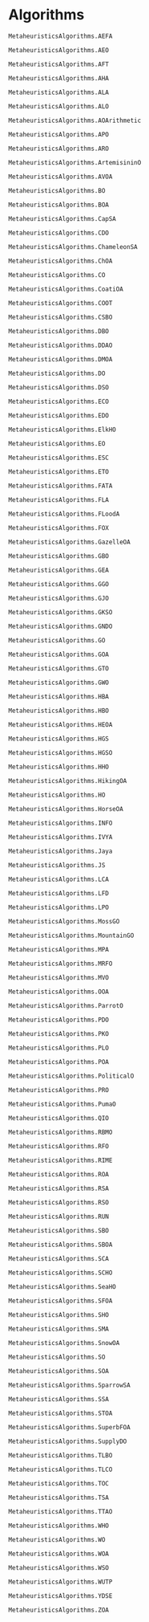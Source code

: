 # Algorithms

```@docs 
MetaheuristicsAlgorithms.AEFA
```

```@docs 
MetaheuristicsAlgorithms.AEO
```

```@docs 
MetaheuristicsAlgorithms.AFT
```

```@docs 
MetaheuristicsAlgorithms.AHA
```

```@docs 
MetaheuristicsAlgorithms.ALA
```

```@docs 
MetaheuristicsAlgorithms.ALO
```

```@docs 
MetaheuristicsAlgorithms.AOArithmetic
```

```@docs 
MetaheuristicsAlgorithms.APO
```

```@docs
MetaheuristicsAlgorithms.ARO
```

```@docs
MetaheuristicsAlgorithms.ArtemisininO
```

```@docs
MetaheuristicsAlgorithms.AVOA
```

```@docs
MetaheuristicsAlgorithms.BO
```

```@docs
MetaheuristicsAlgorithms.BOA
```

```@docs
MetaheuristicsAlgorithms.CapSA
```

```@docs
MetaheuristicsAlgorithms.CDO
```

```@docs
MetaheuristicsAlgorithms.ChameleonSA
```

```@docs
MetaheuristicsAlgorithms.ChOA
```

```@docs
MetaheuristicsAlgorithms.CO
```

```@docs
MetaheuristicsAlgorithms.CoatiOA
```

```@docs
MetaheuristicsAlgorithms.COOT
```

```@docs
MetaheuristicsAlgorithms.CSBO
```

```@docs
MetaheuristicsAlgorithms.DBO
```

```@docs
MetaheuristicsAlgorithms.DDAO
```

```@docs
MetaheuristicsAlgorithms.DMOA
```

```@docs
MetaheuristicsAlgorithms.DO
```

```@docs
MetaheuristicsAlgorithms.DSO
```

```@docs
MetaheuristicsAlgorithms.ECO
```

```@docs
MetaheuristicsAlgorithms.EDO
```

```@docs
MetaheuristicsAlgorithms.ElkHO
```

```@docs
MetaheuristicsAlgorithms.EO
```

```@docs
MetaheuristicsAlgorithms.ESC
```

```@docs
MetaheuristicsAlgorithms.ETO
```

```@docs
MetaheuristicsAlgorithms.FATA
```

```@docs
MetaheuristicsAlgorithms.FLA
```

```@docs
MetaheuristicsAlgorithms.FLoodA
```

```@docs
MetaheuristicsAlgorithms.FOX
```

```@docs
MetaheuristicsAlgorithms.GazelleOA
```

```@docs
MetaheuristicsAlgorithms.GBO
```

```@docs
MetaheuristicsAlgorithms.GEA
```

```@docs
MetaheuristicsAlgorithms.GGO
```

```@docs
MetaheuristicsAlgorithms.GJO
```

```@docs
MetaheuristicsAlgorithms.GKSO
```

```@docs
MetaheuristicsAlgorithms.GNDO
```

```@docs
MetaheuristicsAlgorithms.GO
```

```@docs
MetaheuristicsAlgorithms.GOA
```

```@docs
MetaheuristicsAlgorithms.GTO
```

```@docs
MetaheuristicsAlgorithms.GWO
```

```@docs
MetaheuristicsAlgorithms.HBA
```

```@docs
MetaheuristicsAlgorithms.HBO
```

```@docs
MetaheuristicsAlgorithms.HEOA
```

```@docs
MetaheuristicsAlgorithms.HGS
```

```@docs
MetaheuristicsAlgorithms.HGSO
```

```@docs
MetaheuristicsAlgorithms.HHO
```

```@docs
MetaheuristicsAlgorithms.HikingOA
```

```@docs
MetaheuristicsAlgorithms.HO
```

```@docs
MetaheuristicsAlgorithms.HorseOA
```

```@docs
MetaheuristicsAlgorithms.INFO
```

```@docs
MetaheuristicsAlgorithms.IVYA
```

```@docs
MetaheuristicsAlgorithms.Jaya
```

```@docs
MetaheuristicsAlgorithms.JS
```

```@docs
MetaheuristicsAlgorithms.LCA
```

```@docs
MetaheuristicsAlgorithms.LFD
```

```@docs
MetaheuristicsAlgorithms.LPO
```

```@docs
MetaheuristicsAlgorithms.MossGO
```

```@docs
MetaheuristicsAlgorithms.MountainGO
```


```@docs
MetaheuristicsAlgorithms.MPA
```


```@docs
MetaheuristicsAlgorithms.MRFO
```


```@docs
MetaheuristicsAlgorithms.MVO
```


```@docs
MetaheuristicsAlgorithms.OOA
```


```@docs
MetaheuristicsAlgorithms.ParrotO
```


```@docs
MetaheuristicsAlgorithms.PDO
```


```@docs
MetaheuristicsAlgorithms.PKO
```


```@docs
MetaheuristicsAlgorithms.PLO
```


```@docs
MetaheuristicsAlgorithms.POA
```


```@docs
MetaheuristicsAlgorithms.PoliticalO
```


```@docs
MetaheuristicsAlgorithms.PRO
```

```@docs
MetaheuristicsAlgorithms.PumaO
```


```@docs
MetaheuristicsAlgorithms.QIO
```


```@docs
MetaheuristicsAlgorithms.RBMO
```

```@docs
MetaheuristicsAlgorithms.RFO
```

```@docs
MetaheuristicsAlgorithms.RIME
```

```@docs
MetaheuristicsAlgorithms.ROA
```

```@docs
MetaheuristicsAlgorithms.RSA
```

```@docs
MetaheuristicsAlgorithms.RSO
```


```@docs
MetaheuristicsAlgorithms.RUN
```

```@docs
MetaheuristicsAlgorithms.SBO
```

```@docs
MetaheuristicsAlgorithms.SBOA
```

```@docs
MetaheuristicsAlgorithms.SCA
```

```@docs
MetaheuristicsAlgorithms.SCHO
```

```@docs
MetaheuristicsAlgorithms.SeaHO
```

```@docs
MetaheuristicsAlgorithms.SFOA
```

```@docs
MetaheuristicsAlgorithms.SHO
```

```@docs
MetaheuristicsAlgorithms.SMA
```

```@docs
MetaheuristicsAlgorithms.SnowOA
```


```@docs
MetaheuristicsAlgorithms.SO
```

```@docs
MetaheuristicsAlgorithms.SOA
```

```@docs
MetaheuristicsAlgorithms.SparrowSA
```

```@docs
MetaheuristicsAlgorithms.SSA
```

```@docs
MetaheuristicsAlgorithms.STOA
```

```@docs
MetaheuristicsAlgorithms.SuperbFOA
```

```@docs
MetaheuristicsAlgorithms.SupplyDO
```

```@docs
MetaheuristicsAlgorithms.TLBO
```

```@docs
MetaheuristicsAlgorithms.TLCO
```

```@docs
MetaheuristicsAlgorithms.TOC
```

```@docs
MetaheuristicsAlgorithms.TSA
```

```@docs
MetaheuristicsAlgorithms.TTAO
```

```@docs
MetaheuristicsAlgorithms.WHO
```

```@docs
MetaheuristicsAlgorithms.WO
```

```@docs
MetaheuristicsAlgorithms.WOA
```

```@docs
MetaheuristicsAlgorithms.WSO
```

```@docs
MetaheuristicsAlgorithms.WUTP
```

```@docs
MetaheuristicsAlgorithms.YDSE
```

```@docs
MetaheuristicsAlgorithms.ZOA
```
